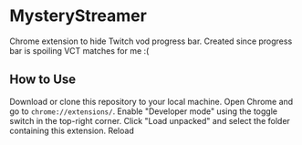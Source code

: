 # MysteryStreamer
Chrome extension to hide Twitch vod progress bar. 
Created since progress bar is spoiling VCT matches for me :(

## How to Use
Download or clone this repository to your local machine.
Open Chrome and go to `chrome://extensions/`.
Enable "Developer mode" using the toggle switch in the top-right corner.
Click "Load unpacked" and select the folder containing this extension.
Reload
